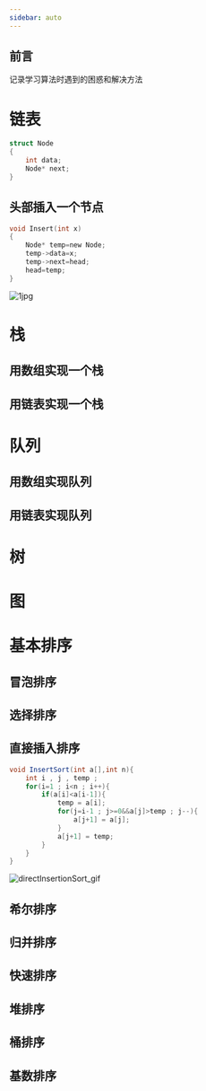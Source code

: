 ```yaml
---
sidebar: auto
---
```


## 前言
记录学习算法时遇到的困惑和解决方法
<!-- 放照片格式  <img :src="$withBase('../imgs/png1.png')" alt="png1"> -->
# 链表
~~~c
struct Node
{
    int data;
    Node* next;
}
~~~
## 头部插入一个节点
~~~c
void Insert(int x)
{
    Node* temp=new Node;
    temp->data=x;
    temp->next=head;
    head=temp;
}
~~~
<img class="custom" :src="$withBase('/imgs/1.jpg')" alt="1jpg"><br>

<!-- ![An image](/imgs/1.jpg) -->

# 栈

## 用数组实现一个栈

## 用链表实现一个栈

# 队列

## 用数组实现队列

## 用链表实现队列

# 树

# 图

# 基本排序

## 冒泡排序

## 选择排序

## 直接插入排序
~~~java
void InsertSort(int a[],int n){
    int i , j , temp ;
    for(i=1 ; i<n ; i++){
        if(a[i]<a[i-1]){
            temp = a[i];
            for(j=i-1 ; j>=0&&a[j]>temp ; j--){
                a[j+1] = a[j];
            }
            a[j+1] = temp;
        }
    }
}
~~~
<img class="custom" :src="$withBase('/imgs/directInsertionSort.gif')" alt="directInsertionSort_gif"><br>

## 希尔排序

## 归并排序

## 快速排序

## 堆排序

## 桶排序

## 基数排序